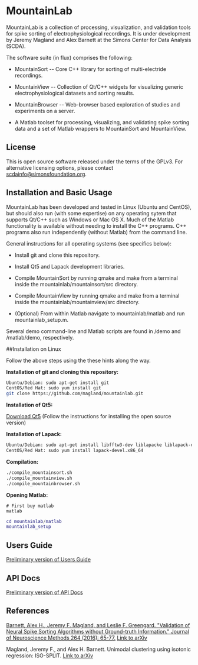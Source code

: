 # MountainLab
MountainLab is a collection of processing, visualization, and validation tools for spike sorting of electrophysiological recordings. It is under development by Jeremy Magland and Alex Barnett at the Simons Center for Data Analysis (SCDA).

The software suite (in flux) comprises the following:

* MountainSort -- Core C++ library for sorting of multi-electride recordings.

* MountainView -- Collection of Qt/C++ widgets for visualizing generic electrophysiological datasets and sorting results.

* MountainBrowser -- Web-browser based exploration of studies and experiments on a server.

* A Matlab toolset for processing, visualizing, and validating spike sorting data and a set of Matlab wrappers to MountainSort and MountainView.

## License

This is open source software released under the terms of the GPLv3. For alternative licensing options, please contact scdainfo@simonsfoundation.org.

## Installation and Basic Usage

MountainLab has been developed and tested in Linux (Ubuntu and CentOS), but should also run (with some expertise) on any operating sytem that supports Qt/C++ such as Windows or Mac OS X. Much of the Matlab functionality is available without needing to install the C++ programs. C++ programs also run independently (without Matlab) from the command line.

General instructions for all operating systems (see specifics below):

* Install git and clone this repository.

* Install Qt5 and Lapack development libraries.

* Compile MountainSort by running qmake and make from a terminal inside the mountainlab/mountainsort/src directory.

* Compile MountainView by running qmake and make from a terminal inside the mountainlab/mountainview/src directory.

* (Optional) From within Matlab navigate to mountainlab/matlab and run mountainlab_setup.m.

Several demo command-line and Matlab scripts are found in /demo and /matlab/demo, respectively.

##Installation on Linux

Follow the above steps using the these hints along the way.

**Installation of git and cloning this repository:**
```bash
Ubuntu/Debian: sudo apt-get install git
CentOS/Red Hat: sudo yum install git
git clone https://github.com/magland/mountainlab.git
```

**Installation of Qt5:**

[Download Qt5](https://www.qt.io/download-open-source/)
(Follow the instructions for installing the open source version)

**Installation of Lapack:**
```bash
Ubuntu/Debian: sudo apt-get install libfftw3-dev liblapacke liblapack-dev liblapacke-dev
CentOS/Red Hat: sudo yum install lapack-devel.x86_64
```

**Compilation:**
```bash
./compile_mountainsort.sh
./compile_mountainview.sh
./compile_mountainbrowser.sh
```

**Opening Matlab:**
```
# First buy matlab
matlab
```
```matlab
cd mountainlab/matlab
mountainlab_setup
```

## Users Guide

[Preliminary version of Users Guide](doc/usersguide.md)

## API Docs

[Preliminary version of API Docs](http://magland.github.io/mountainlab/)

## References

[Barnett, Alex H., Jeremy F. Magland, and Leslie F. Greengard. "Validation of Neural Spike Sorting Algorithms without Ground-truth Information." Journal of Neuroscience Methods 264 (2016): 65-77.](http://www.ncbi.nlm.nih.gov/pubmed/26930629) [Link to arXiv](http://arxiv.org/abs/1508.06936)

Magland, Jeremy F., and Alex H. Barnett. Unimodal clustering using isotonic regression: ISO-SPLIT. [Link to arXiv](http://arxiv.org/abs/1508.04841)

